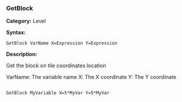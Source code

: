 ### GetBlock

**Category:**
Level

**Syntax:**

```scorpionengine
GetBlock VarName X=Expression Y=Expression
```

**Description:**

Get the block on tile coordinates location

VarName: The variable name
X: The X coordinate
Y: The Y coordinate

```scorpionengine

GetBlock MyVariable X=5*MyVar Y=5*MyVar

```
